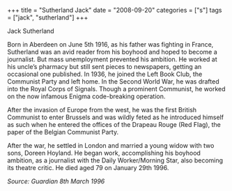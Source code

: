 +++
title = "Sutherland Jack"
date = "2008-09-20"
categories = ["s"]
tags = ["jack", "sutherland"]
+++

Jack Sutherland

Born in Aberdeen on June 5th 1916, as his father was fighting in France, Sutherland was an avid reader from his boyhood and hoped to become a journalist. But mass unemployment prevented his ambition. He worked at his uncle’s pharmacy but still sent pieces to newspapers, getting an occasional one published. In 1936, he joined the Left Book Club, the Communist Party and left home. In the Second World War, he was drafted into the Royal Corps of Signals. Though a prominent Communist, he worked on the now infamous Enigma code-breaking operation.

After the invasion of Europe from the west, he was the first British Communist to enter Brussels and was wildly feted as he introduced himself as such when he entered the offices of the Drapeau Rouge (Red Flag), the paper of the Belgian Communist Party.

After the war, he settled in London and married a young widow with two sons, Doreen Hoyland. He began work, accomplishing his boyhood ambition, as a journalist with the Daily Worker/Morning Star, also becoming its theatre critic. He died aged 79 on January 29th 1996.

_Source: Guardian 8th March 1996_
